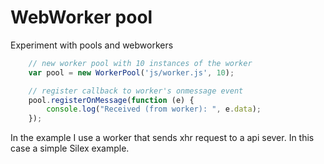 WebWorker pool
========

Experiment with pools and webworkers
```js
    // new worker pool with 10 instances of the worker
    var pool = new WorkerPool('js/worker.js', 10);

    // register callback to worker's onmessage event
    pool.registerOnMessage(function (e) {
        console.log("Received (from worker): ", e.data);
    });
```

In the example I use a worker that sends xhr request to a api sever. In this case a simple Silex example.
